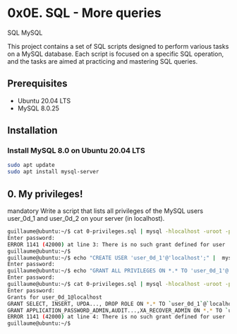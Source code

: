 # 0x0E. SQL - More queries
SQL
MySQL

This project contains a set of SQL scripts designed to perform various tasks on a MySQL database. Each script is focused on a specific SQL operation, and the tasks are aimed at practicing and mastering SQL queries.

## Prerequisites

- Ubuntu 20.04 LTS
- MySQL 8.0.25

## Installation

### Install MySQL 8.0 on Ubuntu 20.04 LTS

```bash
sudo apt update
sudo apt install mysql-server
```

## 0. My privileges!
mandatory
Write a script that lists all privileges of the MySQL users user_0d_1 and user_0d_2 on your server (in localhost).
```bash
guillaume@ubuntu:~/$ cat 0-privileges.sql | mysql -hlocalhost -uroot -p
Enter password: 
ERROR 1141 (42000) at line 3: There is no such grant defined for user 'user_0d_1' on host 'localhost'
guillaume@ubuntu:~/$ 
guillaume@ubuntu:~/$ echo "CREATE USER 'user_0d_1'@'localhost';" |  mysql -hlocalhost -uroot -p
Enter password: 
guillaume@ubuntu:~/$ echo "GRANT ALL PRIVILEGES ON *.* TO 'user_0d_1'@'localhost';" |  mysql -hlocalhost -uroot -p
Enter password: 
guillaume@ubuntu:~/$ cat 0-privileges.sql | mysql -hlocalhost -uroot -p
Enter password: 
Grants for user_0d_1@localhost                                                                                                
GRANT SELECT, INSERT, UPDA..., DROP ROLE ON *.* TO `user_0d_1`@`localhost`                                                                                                                             
GRANT APPLICATION_PASSWORD_ADMIN,AUDIT...,XA_RECOVER_ADMIN ON *.* TO `user_0d_1`@`localhost`                                        
ERROR 1141 (42000) at line 4: There is no such grant defined for user 'user_0d_2' on host 'localhost'              
guillaume@ubuntu:~/$ 
